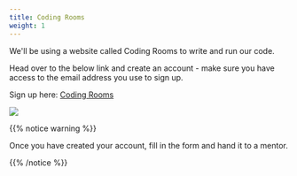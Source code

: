 ```yaml
---
title: Coding Rooms
weight: 1
---
```


We'll be using a website called Coding Rooms to write and run our code.

Head over to the below link and create an account - make sure you have access to the email address you use to sign up.

Sign up here: [Coding Rooms](https://www.codingrooms.com/)

![](../../images/coding-rooms.png)

{{% notice warning %}}

Once you have created your account, fill in the form and hand it to a mentor.

{{% /notice %}}
